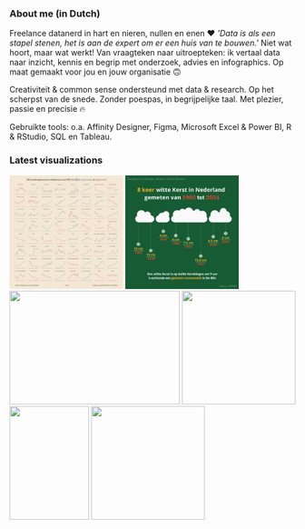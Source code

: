 ### About me (in Dutch)

Freelance datanerd in hart en nieren, nullen en enen :heart: <i> 'Data is als een stapel stenen, het is aan de expert om er een huis van te bouwen.' </i> Niet wat hoort, maar wat werkt! Van vraagteken naar uitroepteken: ik vertaal data naar inzicht, kennis en begrip met onderzoek, advies en infographics. Op maat gemaakt voor jou en jouw organisatie :upside_down_face:

Creativiteit & common sense ondersteund met data & research. Op het scherpst van de snede. Zonder poespas, in begrijpelijke taal. Met plezier, passie en precisie :fire:

Gebruikte tools: o.a. Affinity Designer, Figma, Microsoft Excel & Power BI, R & RStudio, SQL en Tableau.

### Latest visualizations 

<a href='https://github.com/Willem-Jelle/Visualizations'><img src='https://github.com/Willem-Jelle/Visualizations/blob/main/2025-01_broedvogels_updated/2025-01_broedvogels_updated_viz_01.png' height = 200 width = 200/></a>
<a href='https://github.com/Willem-Jelle/Visualizations'><img src='https://github.com/Willem-Jelle/Visualizations/blob/main/2024-12_witte_kerst/2024-12_witte_kerst_viz_png_export.png' height = 200 width = 200/></a>
<a href='https://github.com/Willem-Jelle/Visualizations'><img src='https://github.com/Willem-Jelle/Visualizations/blob/main/2024-11_warmest_year/2024-11_warmest_year_viz_png_export.png' height = 200 width = 300/></a>
<a href='https://github.com/Willem-Jelle/Visualizations'><img src='https://github.com/Willem-Jelle/Visualizations/blob/main/2024-10_netflix/2024-10_netflix_infographic_png_export.png' height = 200 width = 200/></a>
<a href='https://github.com/Willem-Jelle/Visualizations'><img src='https://github.com/Willem-Jelle/Visualizations/blob/main/2024-05_sentiment_hoofdlijnenakkoord/2024-05_sentiment_hoofdlijnenakkoord_viz.png' height = 200 width = 140/></a>
<a href='https://github.com/Willem-Jelle/Visualizations'><img src='https://github.com/Willem-Jelle/Visualizations/blob/main/2024-03_cherry_tree_blossom/2024-03_cherry_tree_blossom_viz.png' height = 200 width = 200/></a>